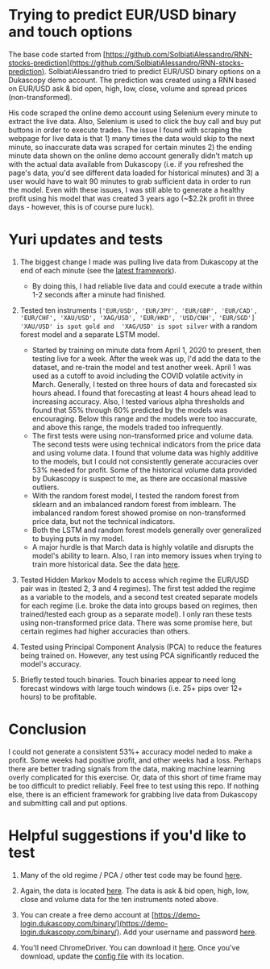 # Trying to predict EUR/USD binary and touch options

The base code started from [https://github.com/SolbiatiAlessandro/RNN-stocks-prediction](https://github.com/SolbiatiAlessandro/RNN-stocks-prediction). SolbiatiAlessandro tried to predict EUR/USD binary options on a Dukascopy demo account. The prediction was created using a RNN based on EUR/USD ask & bid open, high, low, close, volume and spread prices (non-transformed).

His code scraped the online demo account using Selenium every minute to extract the live data. Also, Selenium is used to click the buy call and buy put buttons in order to execute trades. The issue I found with scraping the webpage for live data is that 1) many times the data would skip to the next minute, so inaccurate data was scraped for certain minutes 2) the ending minute data shown on the online demo account generally didn't match up with the actual data available from Dukascopy (i.e. if you refreshed the page's data, you'd see different data loaded for historical minutes) and 3) a user would have to wait 90 minutes to grab sufficient data in order to run the model. Even with these issues, I was still able to generate a healthy profit using his model that was created 3 years ago (~$2.2k profit in three days - however, this is of course pure luck).

# Yuri updates and tests

1. The biggest change I made was pulling live data from Dukascopy at the end of each minute (see the [latest framework](https://github.com/ScrapeWithYuri/RNN-stocks-prediction/blob/master/v.0.5.5-framework%20-%20RF.py)).
    - By doing this, I had reliable live data and could execute a trade within 1-2 seconds after a minute had finished.

2. Tested ten instruments ```['EUR/USD', 'EUR/JPY', 'EUR/GBP', 'EUR/CAD', 'EUR/CHF', 'XAU/USD', 'XAG/USD', 'EUR/HKD', 'USD/CNH', 'EUR/SGD'] 'XAU/USD' is spot gold and  'XAG/USD' is spot silver``` with a random forest model and a separate LSTM model.
    - Started by training on minute data from April 1, 2020 to present, then testing live for a week. After the week was up, I'd add the data to the dataset, and re-train the model and test another week. April 1 was used as a cutoff to avoid including the COVID volatile activity in March. Generally, I tested on three hours of data and forecasted six hours ahead. I found that forecasting at least 4 hours ahead lead to increasing accuracy. Also, I tested various alpha thresholds and found that 55% through 60% predicted by the models was encouraging. Below this range and the models were too inaccurate, and above this range, the models traded too infrequently.
    - The first tests were using non-transformed price and volume data. The second tests were using technical indicators from the price data and using volume data. I found that volume data was highly additive to the models, but I could not consistently generate accuracies over 53% needed for profit. Some of the historical volume data provided by Dukascopy is suspect to me, as there are occasional massive outliers.
    - With the random forest model, I tested the random forest from sklearn and an imbalanced random forest from imblearn. The imbalanced random forest showed promise on non-transformed price data, but not the technical indicators.
    - Both the LSTM and random forest models generally over generalized to buying puts in my model.
    - A major hurdle is that March data is highly volatile and disrupts the model's ability to learn. Also, I ran into memory issues when trying to train more historical data. See the data [here](https://github.com/ScrapeWithYuri/RNN-stocks-prediction/tree/master/data).

3. Tested Hidden Markov Models to access which regime the EUR/USD pair was in (tested 2, 3 and 4 regimes). The first test added the regime as a variable to the models, and a second test created separate models for each regime (i.e. broke the data into groups based on regimes, then trained/tested each group as a separate model). I only ran these tests using non-transformed price data. There was some promise here, but certain regimes had higher accuracies than others.

4. Tested using Principal Component Analysis (PCA) to reduce the features being trained on. However, any test using PCA significantly reduced the model's accuracy.

5. Briefly tested touch binaries. Touch binaries appear to need long forecast windows with large touch windows (i.e. 25+ pips over 12+ hours) to be profitable.

# Conclusion

I could not generate a consistent 53%+ accuracy model neded to make a profit. Some weeks had positive profit, and other weeks had a loss. Perhaps there are better trading signals from the data, making machine learning overly complicated for this exercise. Or, data of this short of time frame may be too difficult to predict reliably. Feel free to test using this repo. If nothing else, there is an efficient framework for grabbing live data from Dukascopy and submitting call and put options.

# Helpful suggestions if you'd like to test

1. Many of the old regime / PCA / other test code may be found [here](https://github.com/ScrapeWithYuri/RNN-stocks-prediction/tree/master/old).

2. Again, the data is located [here](https://github.com/ScrapeWithYuri/RNN-stocks-prediction/tree/master/data). The data is ask & bid open, high, low, close and volume data for the ten instruments noted above.

3. You can create a free demo account at [https://demo-login.dukascopy.com/binary/](https://demo-login.dukascopy.com/binary/). Add your username and password [here](https://github.com/ScrapeWithYuri/RNN-stocks-prediction/blob/master/tmp/config.cfg).

4. You'll need ChromeDriver. You can download it [here](https://chromedriver.chromium.org/downloads). Once you've download, update the [config file](https://github.com/ScrapeWithYuri/RNN-stocks-prediction/blob/master/tmp/config.cfg) with its location.
